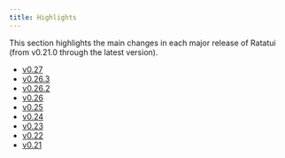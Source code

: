 ```yaml
---
title: Highlights
---
```


This section highlights the main changes in each major release of Ratatui (from v0.21.0 through the
latest version).

- [v0.27](./v027/)
- [v0.26.3](./v0263/)
- [v0.26.2](./v0262/)
- [v0.26](./v026/)
- [v0.25](./v025/)
- [v0.24](./v024/)
- [v0.23](./v023/)
- [v0.22](./v022/)
- [v0.21](./v021/)

